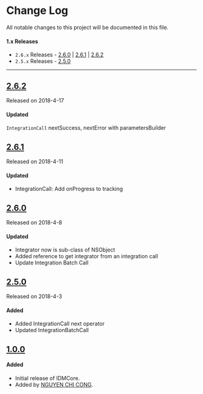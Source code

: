 # Change Log
All notable changes to this project will be documented in this file.

#### 1.x Releases
- `2.6.x` Releases  - [2.6.0](#260) | [2.6.1](#261) | [2.6.2](#262)
- `2.5.x` Releases  - [2.5.0](#250)

---
## [2.6.2](https://github.com/congncif/IDMFoundation/releases/tag/2.6.2)
Released on 2018-4-17

#### Updated
`IntegrationCall` nextSuccess, nextError with parametersBuilder

## [2.6.1](https://github.com/congncif/IDMFoundation/releases/tag/2.6.1)
Released on 2018-4-11

#### Updated
- IntegrationCall: Add onProgress to tracking

## [2.6.0](https://github.com/congncif/IDMFoundation/releases/tag/2.6.0)
Released on 2018-4-8

#### Updated
- Integrator now is sub-class of NSObject
- Added reference to get integrator from an integration call
- Update Integration Batch Call

## [2.5.0](https://github.com/congncif/IDMFoundation/releases/tag/2.5.0)
Released on 2018-4-3

#### Added
- Added IntegrationCall next operator
- Updated IntegrationBatchCall


## [1.0.0](https://github.com/congncif/IDMFoundation/releases/tag/1.0.0)

#### Added
- Initial release of IDMCore.
- Added by [NGUYEN CHI CONG](https://github.com/congncif).
